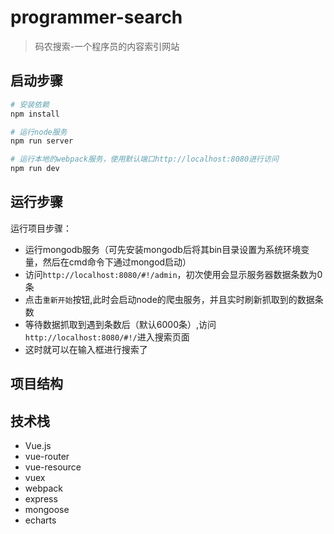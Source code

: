 # programmer-search

> 码农搜索-一个程序员的内容索引网站

## 启动步骤

``` bash
# 安装依赖
npm install

# 运行node服务
npm run server

# 运行本地的webpack服务，使用默认端口http://localhost:8080进行访问
npm run dev

```

## 运行步骤

运行项目步骤：

- 运行mongodb服务（可先安装mongodb后将其bin目录设置为系统环境变量，然后在cmd命令下通过mongod启动）
- 访问``http://localhost:8080/#!/admin``，初次使用会显示服务器数据条数为0条
- 点击``重新开始``按钮,此时会启动node的爬虫服务，并且实时刷新抓取到的数据条数
- 等待数据抓取到遇到条数后（默认6000条）,访问``http://localhost:8080/#!/``进入搜索页面
- 这时就可以在输入框进行搜索了

## 项目结构

## 技术栈
- Vue.js
- vue-router
- vue-resource
- vuex
- webpack
- express
- mongoose
- echarts

